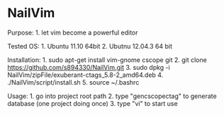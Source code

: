 NailVim
=======

Purpose:
    1. let vim become a powerful editor

Tested OS:
	1. Ubuntu 11.10 64bit
	2. Ubutnu 12.04.3 64 bit

Installation:
	1. sudo apt-get install vim-gnome cscope git
	2. git clone https://github.com/s894330/NailVim.git
	3. sudo dpkg -i NailVim/zipFile/exuberant-ctags_5.8-2_amd64.deb
	4. ./NailVim/script/install.sh
	5. source ~/.bashrc

Usage:
	1. go into project root path
	2. type "gencscopectag" to generate database (one project doing once)
	3. type "vi" to start use
